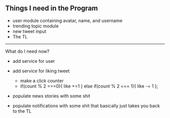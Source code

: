 ## Things I need in the Program

* user module containing avatar, name, and username
* trending topic module
* new tweet input
* The TL


----

What do I need now?

* add service for user
* add service for liking tweet
  * make a click counter
  * if(count % 2 ===0){
    like +=1
  } else if(count % 2 === 1){
    like -= 1
  };

* populate news stories with some shit
* populate notifications with some shit that basically just takes you back to the TL
